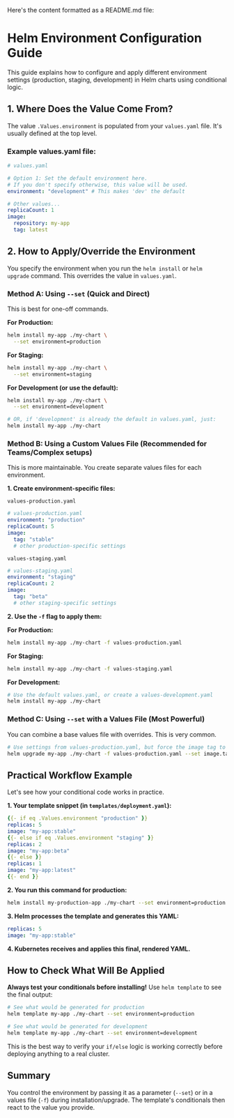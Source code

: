 Here's the content formatted as a README.md file:

# Helm Environment Configuration Guide

This guide explains how to configure and apply different environment settings (production, staging, development) in Helm charts using conditional logic.

## 1. Where Does the Value Come From?

The value `.Values.environment` is populated from your `values.yaml` file. It's usually defined at the top level.

### Example values.yaml file:

```yaml
# values.yaml

# Option 1: Set the default environment here.
# If you don't specify otherwise, this value will be used.
environment: "development" # This makes 'dev' the default

# Other values...
replicaCount: 1
image:
  repository: my-app
  tag: latest
```

## 2. How to Apply/Override the Environment

You specify the environment when you run the `helm install` or `helm upgrade` command. This overrides the value in `values.yaml`.

### Method A: Using `--set` (Quick and Direct)

This is best for one-off commands.

**For Production:**
```bash
helm install my-app ./my-chart \
  --set environment=production
```

**For Staging:**
```bash
helm install my-app ./my-chart \
  --set environment=staging
```

**For Development (or use the default):**
```bash
helm install my-app ./my-chart \
  --set environment=development

# OR, if 'development' is already the default in values.yaml, just:
helm install my-app ./my-chart
```

### Method B: Using a Custom Values File (Recommended for Teams/Complex setups)

This is more maintainable. You create separate values files for each environment.

**1. Create environment-specific files:**

`values-production.yaml`
```yaml
# values-production.yaml
environment: "production"
replicaCount: 5
image:
  tag: "stable"
  # other production-specific settings
```

`values-staging.yaml`
```yaml
# values-staging.yaml
environment: "staging"
replicaCount: 2
image:
  tag: "beta"
  # other staging-specific settings
```

**2. Use the `-f` flag to apply them:**

**For Production:**
```bash
helm install my-app ./my-chart -f values-production.yaml
```

**For Staging:**
```bash
helm install my-app ./my-chart -f values-staging.yaml
```

**For Development:**
```bash
# Use the default values.yaml, or create a values-development.yaml
helm install my-app ./my-chart
```

### Method C: Using `--set` with a Values File (Most Powerful)

You can combine a base values file with overrides. This is very common.

```bash
# Use settings from values-production.yaml, but force the image tag to a specific version
helm upgrade my-app ./my-chart -f values-production.yaml --set image.tag="v1.2.3"
```

## Practical Workflow Example

Let's see how your conditional code works in practice.

**1. Your template snippet (in `templates/deployment.yaml`):**
```yaml
{{- if eq .Values.environment "production" }}
replicas: 5
image: "my-app:stable"
{{- else if eq .Values.environment "staging" }}
replicas: 2
image: "my-app:beta"
{{- else }}
replicas: 1
image: "my-app:latest"
{{- end }}
```

**2. You run this command for production:**
```bash
helm install my-production-app ./my-chart --set environment=production
```

**3. Helm processes the template and generates this YAML:**
```yaml
replicas: 5
image: "my-app:stable"
```

**4. Kubernetes receives and applies this final, rendered YAML.**

## How to Check What Will Be Applied

**Always test your conditionals before installing!** Use `helm template` to see the final output:

```bash
# See what would be generated for production
helm template my-app ./my-chart --set environment=production

# See what would be generated for development
helm template my-app ./my-chart --set environment=development
```

This is the best way to verify your `if/else` logic is working correctly before deploying anything to a real cluster.

## Summary

You control the environment by passing it as a parameter (`--set`) or in a values file (`-f`) during installation/upgrade. The template's conditionals then react to the value you provide.